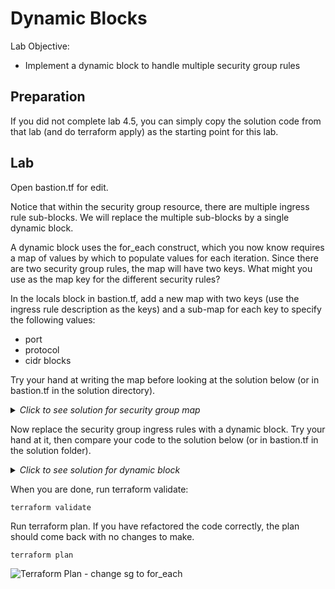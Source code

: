 # Dynamic Blocks

Lab Objective:
- Implement a dynamic block to handle multiple security group rules

## Preparation

If you did not complete lab 4.5, you can simply copy the solution code from that lab (and do terraform apply) as the starting point for this lab.

## Lab

Open bastion.tf for edit.

Notice that within the security group resource, there are multiple ingress rule sub-blocks.  We will replace the multiple sub-blocks by a single dynamic block.

A dynamic block uses the for_each construct, which you now know requires a map of values by which to populate values for each iteration.  Since there are two security group rules, the map will have two keys.  What might you use as the map key for the different security rules?

In the locals block in bastion.tf, add a new map with two keys (use the ingress rule description as the keys) and a sub-map for each key to specify the following values:
* port
*	protocol
*	cidr blocks

Try your hand at writing the map before looking at the solution below (or in bastion.tf in the solution directory).

<details>

 _<summary>Click to see solution for security group map</summary>_

```
locals {
  bastion_ingress = {
    "SSH Access" = {
      port     = 22
      protocol = "tcp"
      cidrs    = ["0.0.0.0/0"]
    }
    "VPN Access" = {
      port     = 1194
      protocol = "tcp"
      cidrs    = ["10.1.8.0/24"]
    }
  }
}
```
</details>

Now replace the security group ingress rules with a dynamic block.  Try your hand at it, then compare your code to the solution below (or in bastion.tf in the solution folder).

<details>

 _<summary>Click to see solution for dynamic block</summary>_

```
dynamic "ingress" {
  for_each = local.bastion_ingress
  content {
    description = ingress.key
    from_port   = ingress.value.port
    to_port     = ingress.value.port
    protocol    = ingress.value.protocol
    cidr_blocks = ingress.value.cidrs
  }
}
```
</details>

When you are done, run terraform validate:
```
terraform validate
```

Run terraform plan.  If you have refactored the code correctly, the plan should come back with no changes to make.
```
terraform plan
```

![Terraform Plan - change sg to for_each](./images/tf-plan-sgrule.png "Terraform Plan - change sg to for_each")

